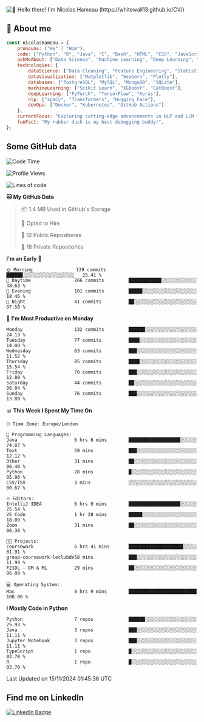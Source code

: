 <img src="assets/intro.gif" alt="👋 Hello there! I'm Nicolas Hameau (https://whitewall13.github.io/CV/)" title="👋 Hello there! I'm Nicolas Hameau"/>

<!---visitors number here--->

## :book: About me

```javascript
const nicolasHameau = {
    pronouns: ("He" | "Him"),
    code: ["Python", "R", "Java", "C", "Bash", "HTML", "CSS", "JavaScript", "PHP", "SQL"],
    askMeAbout: ["Data Science", "Machine Learning", "Deep Learning", "NLP", "LLM", "Computer Vision", "MLOps"],
    technologies: {
        dataScience: ["Data Cleaning", "Feature Engineering", "Statistical Analysis"],
        dataVisualization: ["Matplotlib", "Seaborn", "Plotly"],
        databases: ["PostgreSQL", "MySQL", "MongoDB", "SQLite"],
        machineLearning: ["Scikit Learn", "XGBoost", "CatBoost"],
        deepLearning: ["PyTorch", "TensorFlow", "Keras"],
        nlp: ["spaCy", "Transformers", "Hugging Face"],
        devOps: ["Docker", "Kubernetes", "GitHub Actions"]
    },
    currentFocus: "Exploring cutting-edge advancements in NLP and LLM fine-tuning",
    funFact: "My rubber duck is my best debugging buddy!",
};
```
## Some GitHub data

<!--START_SECTION:waka-->
![Code Time](http://img.shields.io/badge/Code%20Time-10%20hrs%2045%20mins-blue)

![Profile Views](http://img.shields.io/badge/Profile%20Views-0-blue)

![Lines of code](https://img.shields.io/badge/From%20Hello%20World%20I%27ve%20Written-5.8%20million%20lines%20of%20code-blue)

**🐱 My GitHub Data** 

> 📦 1.4 MB Used in GitHub's Storage 
 > 
> 💼 Opted to Hire
 > 
> 📜 12 Public Repositories 
 > 
> 🔑 18 Private Repositories 
 > 
**I'm an Early 🐤** 

```text
🌞 Morning                139 commits         ██████░░░░░░░░░░░░░░░░░░░   25.41 % 
🌆 Daytime                266 commits         ████████████░░░░░░░░░░░░░   48.63 % 
🌃 Evening                101 commits         █████░░░░░░░░░░░░░░░░░░░░   18.46 % 
🌙 Night                  41 commits          ██░░░░░░░░░░░░░░░░░░░░░░░   07.50 % 
```
📅 **I'm Most Productive on Monday** 

```text
Monday                   132 commits         ██████░░░░░░░░░░░░░░░░░░░   24.13 % 
Tuesday                  77 commits          ████░░░░░░░░░░░░░░░░░░░░░   14.08 % 
Wednesday                63 commits          ███░░░░░░░░░░░░░░░░░░░░░░   11.52 % 
Thursday                 85 commits          ████░░░░░░░░░░░░░░░░░░░░░   15.54 % 
Friday                   70 commits          ███░░░░░░░░░░░░░░░░░░░░░░   12.80 % 
Saturday                 44 commits          ██░░░░░░░░░░░░░░░░░░░░░░░   08.04 % 
Sunday                   76 commits          ███░░░░░░░░░░░░░░░░░░░░░░   13.89 % 
```


📊 **This Week I Spent My Time On** 

```text
🕑︎ Time Zone: Europe/London

💬 Programming Languages: 
Java                     6 hrs 6 mins        ███████████████████░░░░░░   74.87 % 
Text                     59 mins             ███░░░░░░░░░░░░░░░░░░░░░░   12.12 % 
Other                    31 mins             ██░░░░░░░░░░░░░░░░░░░░░░░   06.40 % 
Python                   28 mins             █░░░░░░░░░░░░░░░░░░░░░░░░   05.90 % 
CSV/TSV                  3 mins              ░░░░░░░░░░░░░░░░░░░░░░░░░   00.67 % 

🔥 Editors: 
IntelliJ IDEA            6 hrs 9 mins        ███████████████████░░░░░░   75.54 % 
VS Code                  1 hr 28 mins        █████░░░░░░░░░░░░░░░░░░░░   18.09 % 
Zoom                     31 mins             ██░░░░░░░░░░░░░░░░░░░░░░░   06.38 % 

🐱‍💻 Projects: 
coursework               6 hrs 41 mins       ████████████████████░░░░░   81.91 % 
group-coursework-leclubde58 mins             ███░░░░░░░░░░░░░░░░░░░░░░   11.99 % 
F21DL - DM & ML          29 mins             ██░░░░░░░░░░░░░░░░░░░░░░░   06.09 % 

💻 Operating System: 
Mac                      8 hrs 9 mins        █████████████████████████   100.00 % 
```

**I Mostly Code in Python** 

```text
Python                   7 repos             ██████░░░░░░░░░░░░░░░░░░░   25.93 % 
Java                     3 repos             ███░░░░░░░░░░░░░░░░░░░░░░   11.11 % 
Jupyter Notebook         3 repos             ███░░░░░░░░░░░░░░░░░░░░░░   11.11 % 
TypeScript               1 repo              █░░░░░░░░░░░░░░░░░░░░░░░░   03.70 % 
R                        1 repo              █░░░░░░░░░░░░░░░░░░░░░░░░   03.70 % 
```




 Last Updated on 15/11/2024 01:45:36 UTC
<!--END_SECTION:waka-->

## Find me on LinkedIn
<div id="badges">
  <a href="https://www.linkedin.com/in/nicolas-hameau-13242002/">
    <img src="https://img.shields.io/badge/LinkedIn-blue?style=for-the-badge&logo=linkedin&logoColor=white" alt="LinkedIn Badge"/>
  </a>
</div>



